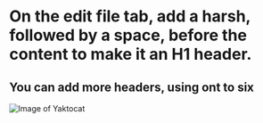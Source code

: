 # On the edit file tab, add a harsh, followed by a space, before the content to make it an H1 header.
## You can add more headers, using ont to six

![Image of Yaktocat](https://octodex.github.com/images/yaktocat.png)
